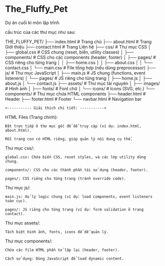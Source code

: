 # The_Fluffy_Pet
Dự án cuối kì môn lập trình 

cấu trúc của các thư mục như sau:

THE_FLUFFY_PET/
├── index.html          # Trang chủ
├── about.html          # Trang Giới thiệu
├── contact.html        # Trang Liên hệ
├── css/                # Thư mục CSS
│   ├── global.css      # CSS chung (reset, biến, utility classes)
│   ├── components/     # CSS cho các components (header, footer)
│   ├── pages/          # CSS riêng cho từng trang
│   │   ├── home.css
│   │   ├── about.css
│   │   └── contact.css
│   └── main.css        # File tổng hợp (nếu dùng preprocessor)
├── js/                 # Thư mục JavaScript
│   ├── main.js         # JS chung (functions, event listeners)
│   └── pages/          # JS riêng cho từng trang
│       ├── home.js
│       ├── about.js
│       └── contact.js
├── assets/             # Thư mục tài nguyên
│   ├── images/         # Hình ảnh
│   ├── fonts/          # Font chữ
│   └── icons/          # Icons (SVG, etc.)
└── components/         # Thư mục chứa HTML components
    ├── header.html     # Header
    ├── footer.html     # Footer
    └── navbar.html     # Navigation bar

    <----------- Giải thích chi tiết: ----------->
HTML Files (Trang chính):

    Đặt trực tiếp ở thư mục gốc để dễ truy cập (ví dụ: index.html, about.html).

    Mỗi trang con có HTML riêng, giúp quản lý nội dung cụ thể.

Thư mục css/:

    global.css: Chứa biến CSS, reset styles, và các lớp utility dùng chung.

    components/: CSS cho các thành phần tái sử dụng (header, footer).

    pages/: CSS riêng cho từng trang (tránh override code).

Thư mục js/:

    main.js: Xử lý logic chung (ví dụ: load components, event listeners toàn cục).

    pages/: JS riêng cho từng trang (ví dụ: form validation ở trang contact).

Thư mục assets/:

    Tách biệt hình ảnh, fonts, icons để dễ quản lý.

Thư mục components/:

    Chứa các file HTML phần tử lặp lại (header, footer).

    Cách sử dụng: Dùng JavaScript để load dynamic content.
